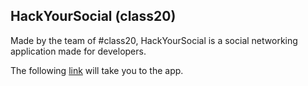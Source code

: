 ## HackYourSocial (class20)

Made by the team of #class20, HackYourSocial is a social networking application made for developers.

The following [link](https://hackyoursocial.herokuapp.com/) will take you to the app.
